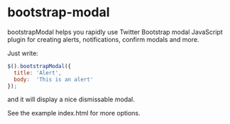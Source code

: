 bootstrap-modal
===============
bootstrapModal helps you rapidly use Twitter Bootstrap modal JavaScript plugin for creating alerts, notifications, confirm modals and more.

Just write:

```javascript
$().bootstrapModal({
  title: 'Alert',
  body:  'This is an alert'
});
```

and it will display a nice dismissable modal.

See the example index.html for more options.